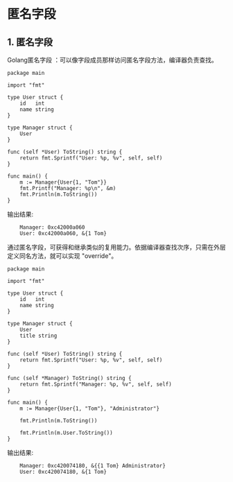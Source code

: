 # 匿名字段

## 1. 匿名字段 <a id="&#x533F;&#x540D;&#x5B57;&#x6BB5;"></a>

Golang匿名字段 ：可以像字段成员那样访问匿名字段方法，编译器负责查找。

```text
package main

import "fmt"

type User struct {
    id   int
    name string
}

type Manager struct {
    User
}

func (self *User) ToString() string { 
    return fmt.Sprintf("User: %p, %v", self, self)
}

func main() {
    m := Manager{User{1, "Tom"}}
    fmt.Printf("Manager: %p\n", &m)
    fmt.Println(m.ToString())
}
```

输出结果:

```text
    Manager: 0xc42000a060
    User: 0xc42000a060, &{1 Tom}
```

通过匿名字段，可获得和继承类似的复用能力。依据编译器查找次序，只需在外层定义同名方法，就可以实现 "override"。

```text
package main

import "fmt"

type User struct {
    id   int
    name string
}

type Manager struct {
    User
    title string
}

func (self *User) ToString() string {
    return fmt.Sprintf("User: %p, %v", self, self)
}

func (self *Manager) ToString() string {
    return fmt.Sprintf("Manager: %p, %v", self, self)
}

func main() {
    m := Manager{User{1, "Tom"}, "Administrator"}

    fmt.Println(m.ToString())

    fmt.Println(m.User.ToString())
}
```

输出结果:

```text
    Manager: 0xc420074180, &{{1 Tom} Administrator}
    User: 0xc420074180, &{1 Tom}
```

